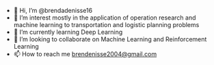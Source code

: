 - 👋 Hi, I’m @brendadenisse16
- 👀 I’m interest mostly in the application of operation research and machine learning to transportation and logistic planning problems
- 🌱 I’m currently learning Deep Learning
- 💞️ I’m looking to collaborate on Machine Learning and Reinforcement Learning
- 📫 How to reach me brendenisse2004@gmail.com

<!---
brendadenisse16/brendadenisse16 is a ✨ special ✨ repository because its `README.md` (this file) appears on your GitHub profile.
You can click the Preview link to take a look at your changes.
--->
